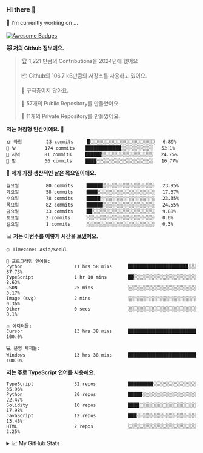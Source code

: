 ### Hi there 👋 
🔭 I’m currently working on ... </br></br>
[![Awesome Badges](https://img.shields.io/badge/Introduce-EN-green.svg)](https://github.com/tlatkdgus1/tlatkdgus1/blob/main/README.md.en)

<!--START_SECTION:waka-->
**🐱 저의 Github 정보에요.** 

> 🏆 1,221 만큼의 Contributions을 2024년에 했어요
 > 
> 📦 Github의 106.7 kB만큼의 저장소를 사용하고 있어요. 
 > 
> 🚫 구직중이지 않아요.
 > 
> 📜 57개의 Public Repository를 만들었어요. 
 > 
> 🔑 11개의 Private Repository를 만들었어요.  

**저는 아침형 인간이에요. 🐤** 

```text
🌞 아침         23 commits     █░░░░░░░░░░░░░░░░░░░░░░░░   6.89% 
🌆 낮　         174 commits    █████████████░░░░░░░░░░░░   52.1% 
🌃 저녁         81 commits     ██████░░░░░░░░░░░░░░░░░░░   24.25% 
🌙 밤　         56 commits     ████░░░░░░░░░░░░░░░░░░░░░   16.77%

```
📅 **제가 가장 생산적인 날은 목요일이에요.** 

```text
월요일          80 commits     ██████░░░░░░░░░░░░░░░░░░░   23.95% 
화요일          58 commits     ████░░░░░░░░░░░░░░░░░░░░░   17.37% 
수요일          78 commits     █████░░░░░░░░░░░░░░░░░░░░   23.35% 
목요일          82 commits     ██████░░░░░░░░░░░░░░░░░░░   24.55% 
금요일          33 commits     ██░░░░░░░░░░░░░░░░░░░░░░░   9.88% 
토요일          2 commits      ░░░░░░░░░░░░░░░░░░░░░░░░░   0.6% 
일요일          1 commits      ░░░░░░░░░░░░░░░░░░░░░░░░░   0.3%

```


📊 **저는 이번주를 이렇게 시간을 보냈어요.** 

```text
⌚︎ Timezone: Asia/Seoul

💬 프로그래밍 언어들: 
Python                   11 hrs 58 mins      ██████████████████████░░░   87.73% 
TypeScript               1 hr 10 mins        ██░░░░░░░░░░░░░░░░░░░░░░░   8.63% 
JSON                     25 mins             ░░░░░░░░░░░░░░░░░░░░░░░░░   3.17% 
Image (svg)              2 mins              ░░░░░░░░░░░░░░░░░░░░░░░░░   0.36% 
Other                    0 secs              ░░░░░░░░░░░░░░░░░░░░░░░░░   0.1%

🔥 에디터들: 
Cursor                   13 hrs 38 mins      █████████████████████████   100.0%

💻 운영 체제들: 
Windows                  13 hrs 38 mins      █████████████████████████   100.0%

```

**저는 주로 TypeScript 언어를 사용해요.** 

```text
TypeScript               32 repos            █████████░░░░░░░░░░░░░░░░   35.96% 
Python                   20 repos            █████░░░░░░░░░░░░░░░░░░░░   22.47% 
Solidity                 16 repos            ████░░░░░░░░░░░░░░░░░░░░░   17.98% 
JavaScript               12 repos            ███░░░░░░░░░░░░░░░░░░░░░░   13.48% 
HTML                     2 repos             ░░░░░░░░░░░░░░░░░░░░░░░░░   2.25%

```



<!--END_SECTION:waka-->

<details>
<summary>📈 My GitHub Stats</summary>
<p align="center"> <img src="https://github-readme-stats.vercel.app/api?username=tlatkdgus1&show_icons=true" alt="tlatkdgus1" />
</details>
